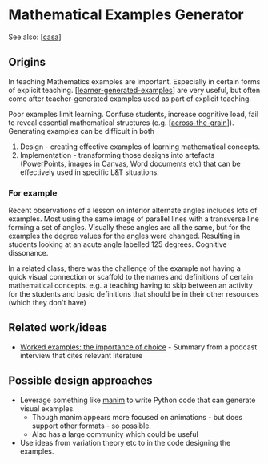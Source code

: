 # Mathematical Examples Generator

See also: [[casa]]

## Origins

In teaching Mathematics examples are important. Especially in certain forms of explicit teaching. [[learner-generated-examples]] are very useful, but often come after teacher-generated examples used as part of explicit teaching.

Poor examples limit learning. Confuse students, increase cognitive load, fail to reveal essential mathematical structures (e.g. [[across-the-grain]]). Generating examples can be difficult in both

1. Design - creating effective examples of learning mathematical concepts.
2. Implementation - transforming those designs into artefacts (PowerPoints, images in Canvas, Word documents etc) that can be effectively used in specific L&T situations.

### For example

Recent observations of a lesson on interior alternate angles includes lots of examples. Most using the same image of parallel lines with a transverse line forming a set of angles. Visually these angles are all the same, but for the examples the degree values for the angles were changed. Resulting in students looking at an acute angle labelled 125 degrees. Cognitive dissonance.

In a related class, there was the challenge of the example not having a quick visual connection or scaffold to the names and definitions of certain mathematical concepts. e.g. a teaching having to skip between an activity for the students and basic definitions that should be in their other resources (which they don't have)

## Related work/ideas

- [Worked examples: the importance of choice](https://www.mrbartonmaths.com/research/examples.html) - Summary from a podcast interview that cites relevant literature

## Possible design approaches

- Leverage something like [manim](https://www.manim.community/) to write Python code that can generate visual examples.
    - Though manim appears more focused on animations - but does support other formats - so possible.
    - Also has a large community which could be useful
- Use ideas from variation theory etc to in the code designing the examples.




[//begin]: # "Autogenerated link references for markdown compatibility"
[casa]: casa "Contextually Appropriate Scaffolding Assemblages (CASA)"
[learner-generated-examples]: ../Teaching/Mathematics/learner-generated-examples "Learner Generated Examples"
[across-the-grain]: ../Teaching/Mathematics/across-the-grain "Across the grain"
[//end]: # "Autogenerated link references"